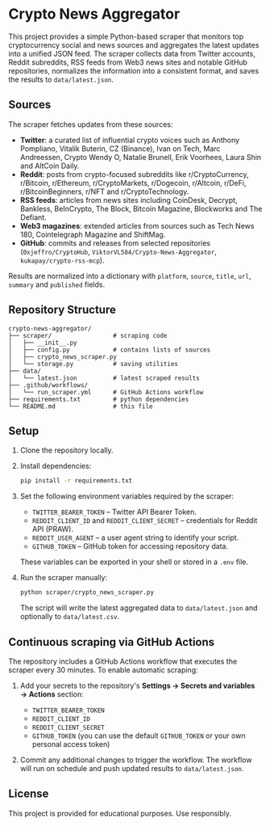 # Crypto News Aggregator

This project provides a simple Python-based scraper that monitors top cryptocurrency social and news sources and aggregates the latest updates into a unified JSON feed. The scraper collects data from Twitter accounts, Reddit subreddits, RSS feeds from Web3 news sites and notable GitHub repositories, normalizes the information into a consistent format, and saves the results to `data/latest.json`.

## Sources

The scraper fetches updates from these sources:

- **Twitter**: a curated list of influential crypto voices such as Anthony Pompliano, Vitalik Buterin, CZ (Binance), Ivan on Tech, Marc Andreessen, Crypto Wendy O, Natalie Brunell, Erik Voorhees, Laura Shin and AltCoin Daily.
- **Reddit**: posts from crypto-focused subreddits like r/CryptoCurrency, r/Bitcoin, r/Ethereum, r/CryptoMarkets, r/Dogecoin, r/Altcoin, r/DeFi, r/BitcoinBeginners, r/NFT and r/CryptoTechnology.
- **RSS feeds**: articles from news sites including CoinDesk, Decrypt, Bankless, BeInCrypto, The Block, Bitcoin Magazine, Blockworks and The Defiant.
- **Web3 magazines**: extended articles from sources such as Tech News 180, Cointelegraph Magazine and ShiftMag.
- **GitHub**: commits and releases from selected repositories (`0xjeffro/CryptoHub`, `ViktorVL584/Crypto-News-Aggregator`, `kukapay/crypto-rss-mcp`).

Results are normalized into a dictionary with `platform`, `source`, `title`, `url`, `summary` and `published` fields.

## Repository Structure

```
crypto-news-aggregator/
├── scraper/                 # scraping code
│   ├── __init__.py
│   ├── config.py            # contains lists of sources
│   ├── crypto_news_scraper.py
│   └── storage.py           # saving utilities
├── data/
│   └── latest.json          # latest scraped results
├── .github/workflows/
│   └── run_scraper.yml      # GitHub Actions workflow
├── requirements.txt         # python dependencies
└── README.md                # this file
```

## Setup

1. Clone the repository locally.
2. Install dependencies:

   ```bash
   pip install -r requirements.txt
   ```

3. Set the following environment variables required by the scraper:

   - `TWITTER_BEARER_TOKEN` – Twitter API Bearer Token.
   - `REDDIT_CLIENT_ID` and `REDDIT_CLIENT_SECRET` – credentials for Reddit API (PRAW).
   - `REDDIT_USER_AGENT` – a user agent string to identify your script.
   - `GITHUB_TOKEN` – GitHub token for accessing repository data.

   These variables can be exported in your shell or stored in a `.env` file.

4. Run the scraper manually:

   ```bash
   python scraper/crypto_news_scraper.py
   ```

   The script will write the latest aggregated data to `data/latest.json` and optionally to `data/latest.csv`.

## Continuous scraping via GitHub Actions

The repository includes a GitHub Actions workflow that executes the scraper every 30 minutes. To enable automatic scraping:

1. Add your secrets to the repository's **Settings → Secrets and variables → Actions** section:

   - `TWITTER_BEARER_TOKEN`
   - `REDDIT_CLIENT_ID`
   - `REDDIT_CLIENT_SECRET`
   - `GITHUB_TOKEN` (you can use the default `GITHUB_TOKEN` or your own personal access token)

2. Commit any additional changes to trigger the workflow. The workflow will run on schedule and push updated results to `data/latest.json`.

## License

This project is provided for educational purposes. Use responsibly.
